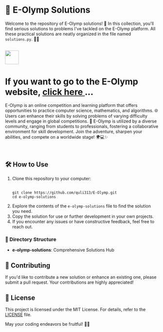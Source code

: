 
<h1>🚀 E-Olymp Solutions</h1>

<p>Welcome to the repository of E-Olymp solutions! 🌟 In this collection, you'll find serious solutions to problems I've tackled on the E-Olymp platform. All these practical solutions are neatly organized in the file named <code>solutions.py</code>. 🧐✨</p>
<h2><img width="45" src="https://miro.medium.com/v2/resize:fit:512/1*WSv6jVfLYibaxt-kJ0jq1w.png">  </h2> <h1> If you want to go to the E-Olymp website, <a href="www.eolymp.com"> click here </a> ... </h1>
<p>E-Olymp is an online competition and learning platform that offers opportunities to practice computer science, mathematics, and algorithms. 🌐 Users can enhance their skills by solving problems of varying difficulty levels and engage in global competitions. 🚀 E-Olymp is utilized by a diverse community, ranging from students to professionals, fostering a collaborative environment for skill development. Join the adventure, sharpen your abilities, and compete on a worldwide stage! 🌍💻✨</p><br>
<h2>🛠 How to Use</h2>

<ol>
    <li>Clone this repository to your computer:</li><br>
  
  <pre><code>git clone https://github.com/quli313/E-Olymp.git
cd e-olymp-solutions</code></pre>

  <li>Explore the contents of the <code>e-olymp-solutions</code> file to find the solution you need.</li>

  <li>Copy the solution for use or further development in your own projects.</li>

  <li>If you encounter any issues or have constructive feedback, feel free to reach out.</li>
  </ol>

  <h3>📂 Directory Structure</h3>

  <ul>
      <li><strong>e-olymp-solutions</strong>: Comprehensive Solutions Hub</li>
  </ul>

  <h2>🤝 Contributing</h2>

  <p>If you'd like to contribute a new solution or enhance an existing one, please submit a pull request. Your contributions are highly appreciated!</p>

  <h2>📝 License</h2>

  <p>This project is licensed under the MIT License. For details, refer to the <a href="LICENSE">LICENSE</a> file.</p>

  <p>May your coding endeavors be fruitful! 🌌✨</p>
